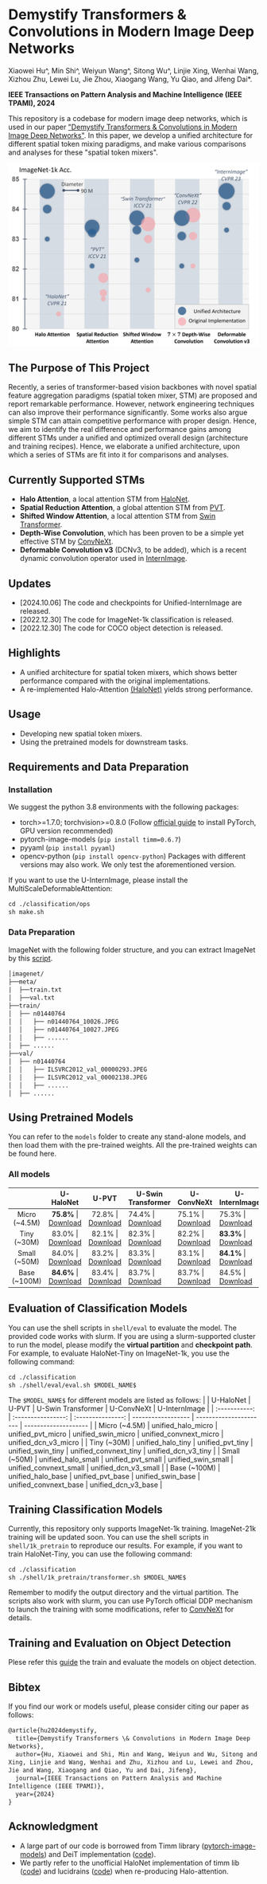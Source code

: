 # Demystify Transformers & Convolutions in Modern Image Deep Networks

Xiaowei Hu^, Min Shi^, Weiyun Wang^, Sitong Wu^, Linjie Xing, Wenhai Wang, Xizhou Zhu, Lewei Lu, Jie Zhou, Xiaogang Wang, Yu Qiao, and Jifeng Dai*.

**IEEE Transactions on Pattern Analysis and Machine Intelligence (IEEE TPAMI), 2024**

This repository is a codebase for modern image deep networks, which is used in our paper ["Demystify Transformers & Convolutions in Modern Image Deep Networks"](https://arxiv.org/abs/2211.05781). In this paper, we develop a unified architecture for different spatial token mixing paradigms, and make various comparisons and analyses for these "spatial token mixers". 

![Figure1](figures/stm-evaluation.png) 

## The Purpose of This Project
 Recently, a series of transformer-based vision backbones with novel spatial feature aggregation paradigms (spatial token mixer, STM) are proposed and report remarkable performance. However, network engineering techniques can also improve their performance significantly. Some works also argue simple STM can attain competitive performance with proper design. Hence, we aim to identify the real difference and performance gains among different STMs under a unified and optimized overall design (architecture and training recipes). Hence, we elaborate a unified architecture, upon which a series of STMs are fit into it for comparisons and analyses.

## Currently Supported STMs
+ **Halo Attention**, a local attention STM from [HaloNet](https://openaccess.thecvf.com/content/CVPR2021/html/Vaswani_Scaling_Local_Self-Attention_for_Parameter_Efficient_Visual_Backbones_CVPR_2021_paper.html).
+ **Spatial Reduction Attention**, a global attention STM from [PVT](https://github.com/whai362/PVT).
+ **Shifted Window Attention**, a local attention STM from [Swin Transformer](https://github.com/microsoft/Swin-Transformer).
+ **Depth-Wise Convolution**, which has been proven to be a simple yet effective STM by [ConvNeXt](https://github.com/facebookresearch/ConvNeXt).
+ **Deformable Convolution v3** (DCNv3, to be added), which is a recent dynamic convolution operator used in [InternImage](https://github.com/OpenGVLab/InternImage).


## Updates
+ [2024.10.06] The code and checkpoints for Unified-InternImage are released.
+ [2022.12.30] The code for ImageNet-1k classification is released.
+ [2022.12.30] The code for COCO object detection is released.

## Highlights
+ A unified architecture for spatial token mixers, which shows better performance compared with the original implementations.
+ A re-implemented Halo-Attention [(HaloNet)](https://openaccess.thecvf.com/content/CVPR2021/html/Vaswani_Scaling_Local_Self-Attention_for_Parameter_Efficient_Visual_Backbones_CVPR_2021_paper.html) yields strong performance.

## Usage
+ Developing new spatial token mixers.
+ Using the pretrained models for downstream tasks.

## Requirements and Data Preparation
### Installation
We suggest the python 3.8 environments with the following packages:
+ torch>=1.7.0; torchvision>=0.8.0 (Follow [official guide](https://pytorch.org/) to install PyTorch, GPU version recommended)
+ pytorch-image-models (`pip install timm=0.6.7`)
+ pyyaml (`pip install pyyaml`)
+ opencv-python (`pip install opencv-python`)
Packages with different versions may also work. We only test the aforementioned version.

If you want to use the U-InternImage, please install the MultiScaleDeformableAttention:

```shell
cd ./classification/ops
sh make.sh
```

### Data Preparation
ImageNet with the following folder structure, and you can extract ImageNet by this [script](https://gist.github.com/BIGBALLON/8a71d225eff18d88e469e6ea9b39cef4).

```
│imagenet/
├──meta/
|  ├──train.txt
│  ├──val.txt
├──train/
│  ├── n01440764
│  │   ├── n01440764_10026.JPEG
│  │   ├── n01440764_10027.JPEG
│  │   ├── ......
│  ├── ......
├──val/
│  ├── n01440764
│  │   ├── ILSVRC2012_val_00000293.JPEG
│  │   ├── ILSVRC2012_val_00002138.JPEG
│  │   ├── ......
│  ├── ......
```

## Using Pretrained Models
You can refer to the ``models`` folder to create any stand-alone models, and then load them with the pre-trained weights. All the pre-trained weights can be found here.

### All models
|               |                                                         U-HaloNet                                                         |                                                       U-PVT                                                       | U-Swin Transformer                                                                                                 | U-ConvNeXt                                                                                                             | U-InternImage                                                                                                                 |
| :-----------: | :-----------------------------------------------------------------------------------------------------------------------: | :---------------------------------------------------------------------------------------------------------------: | ------------------------------------------------------------------------------------------------------------------ | ---------------------------------------------------------------------------------------------------------------------- | ----------------------------------------------------------------------------------------------------------------------------- |
| Micro (~4.5M) | **75.8%** \| [Download](https://github.com/OpenGVLab/STM-Evaluation/releases/download/cls-ckpt/unified_halonet_micro.pth) | 72.8% \| [Download](https://github.com/OpenGVLab/STM-Evaluation/releases/download/cls-ckpt/unified_pvt_micro.pth) | 74.4% \| [Download](https://github.com/OpenGVLab/STM-Evaluation/releases/download/cls-ckpt/unified_swin_micro.pth) | 75.1% \| [Download](https://github.com/OpenGVLab/STM-Evaluation/releases/download/cls-ckpt/unified_convnext_micro.pth) | 75.3% \| [Download](https://github.com/OpenGVLab/STM-Evaluation/releases/download/cls-ckpt/unified_internimage_micro.pth)     |
|  Tiny (~30M)  |   83.0% \| [Download](https://github.com/OpenGVLab/STM-Evaluation/releases/download/cls-ckpt/unified_halonet_tiny.pth)    | 82.1% \| [Download](https://github.com/OpenGVLab/STM-Evaluation/releases/download/cls-ckpt/unified_pvt_tiny.pth)  | 82.3% \| [Download](https://github.com/OpenGVLab/STM-Evaluation/releases/download/cls-ckpt/unified_swin_tiny.pth)  | 82.2% \| [Download](https://github.com/OpenGVLab/STM-Evaluation/releases/download/cls-ckpt/unified_convnext_tiny.pth)  | **83.3%** \| [Download](https://github.com/OpenGVLab/STM-Evaluation/releases/download/cls-ckpt/unified_internimage_tiny.pth)  |
| Small (~50M)  |   84.0% \| [Download](https://github.com/OpenGVLab/STM-Evaluation/releases/download/cls-ckpt/unified_halonet_small.pth)   | 83.2% \| [Download](https://github.com/OpenGVLab/STM-Evaluation/releases/download/cls-ckpt/unified_pvt_small.pth) | 83.3% \| [Download](https://github.com/OpenGVLab/STM-Evaluation/releases/download/cls-ckpt/unified_swin_small.pth) | 83.1% \| [Download](https://github.com/OpenGVLab/STM-Evaluation/releases/download/cls-ckpt/unified_convnext_small.pth) | **84.1%** \| [Download](https://github.com/OpenGVLab/STM-Evaluation/releases/download/cls-ckpt/unified_internimage_small.pth) |
| Base (~100M)  | **84.6%** \| [Download](https://github.com/OpenGVLab/STM-Evaluation/releases/download/cls-ckpt/unified_halonet_base.pth)  | 83.4% \| [Download](https://github.com/OpenGVLab/STM-Evaluation/releases/download/cls-ckpt/unified_pvt_base.pth)  | 83.7% \| [Download](https://github.com/OpenGVLab/STM-Evaluation/releases/download/cls-ckpt/unified_swin_base.pth)  | 83.7% \| [Download](https://github.com/OpenGVLab/STM-Evaluation/releases/download/cls-ckpt/unified_convnext_base.pth)  | 84.5% \| [Download](https://github.com/OpenGVLab/STM-Evaluation/releases/download/cls-ckpt/unified_internimage_base.pth)      |

<!--
The detailed complexity and accuracy of each model are listed below. Note that the original accuracy denotes the reported accuracy of their official paper and implementation. We fit their spatial token mixers into our unified architecture.


### HaloNet
| Scale | #Params (M) | GMACs | Acc. (Our Implementation) | Acc. (Original) |   Checkpoint   |
| :---: | :---------: | :---: | :-----------------------: | :-------------: | :------------: |
| Micro |     4.4     | 0.71  |           74.4            |       --        | [Download](xx) |
| Tiny  |    31.5     | 4.91  |           82.3            |                 | [Download](xx) |
| Small |    52.9     | 9.18  |           83.3            |                 | [Download](xx) |
| Base  |    93.4     | 16.18 |           83.7            |                 | [Download](xx) |

### PVT
| Scale | #Params (M) | GMACs | Acc. (Our Implementation) | Acc. (Original) |   Checkpoint   |
| :---: | :---------: | :---: | :-----------------------: | :-------------: | :------------: |
| Micro |     4.4     | 0.71  |           74.4            |       --        | [Download](xx) |
| Tiny  |    31.5     | 4.91  |           82.3            |                 | [Download](xx) |
| Small |    52.9     | 9.18  |           83.3            |                 | [Download](xx) |
| Base  |    93.4     | 16.18 |           83.7            |                 | [Download](xx) |

### Swin Transformer
| Scale | #Params (M) | GMACs | Acc. (Our Implementation) | Acc. (Original) |   Checkpoint   |
| :---: | :---------: | :---: | :-----------------------: | :-------------: | :------------: |
| Micro |     4.4     | 0.71  |           74.4            |       --        | [Download](xx) |
| Tiny  |    31.5     | 4.91  |           82.3            |                 | [Download](xx) |
| Small |    52.9     | 9.18  |           83.3            |                 | [Download](xx) |
| Base  |    93.4     | 16.18 |           83.7            |                 | [Download](xx) |

### ConvNeXt
| Scale | #Params (M) | GMACs | Acc. (Our Implementation) | Acc. (Original) |   Checkpoint   |
| :---: | :---------: | :---: | :-----------------------: | :-------------: | :------------: |
| Micro |     4.4     | 0.71  |           74.4            |       --        | [Download](xx) |
| Tiny  |    31.5     | 4.91  |           82.3            |                 | [Download](xx) |
| Small |    52.9     | 9.18  |           83.3            |                 | [Download](xx) |
| Base  |    93.4     | 16.18 |           83.7            |                 | [Download](xx) |

### InternImage
| Scale | #Params (M) | GMACs | Acc. (Our Implementation) | Acc. (Original) |   Checkpoint   |
| :---: | :---------: | :---: | :-----------------------: | :-------------: | :------------: |
| Micro |     4.4     | 0.71  |           74.4            |       --        | [Download](xx) |
| Tiny  |    31.5     | 4.91  |           82.3            |                 | [Download](xx) |
| Small |    52.9     | 9.18  |           83.3            |                 | [Download](xx) |
| Base  |    93.4     | 16.18 |           83.7            |                 | [Download](xx) |
-->


## Evaluation of Classification Models
You can use the shell scripts in `shell/eval` to evaluate the model. The provided code works with slurm. If you are using a slurm-supported cluster to run the model, please modify the **virtual partition** and **checkpoint path**. For example, to evaluate HaloNet-Tiny on ImageNet-1k, you use the following command:
```
cd ./classification
sh ./shell/eval/eval.sh $MODEL_NAME$
```
The `$MODEL_NAME$` for different models are listed as follows:
|               |     U-HaloNet      |       U-PVT       | U-Swin Transformer | U-ConvNeXt             | U-InternImage        |
| :-----------: | :----------------: | :---------------: | ------------------ | ---------------------- | -------------------- |
| Micro (~4.5M) | unified_halo_micro | unified_pvt_micro | unified_swin_micro | unified_convnext_micro | unified_dcn_v3_micro |
|  Tiny (~30M)  | unified_halo_tiny  | unified_pvt_tiny  | unified_swin_tiny  | unified_convnext_tiny  | unified_dcn_v3_tiny  |
| Small (~50M)  | unified_halo_small | unified_pvt_small | unified_swin_small | unified_convnext_small | unified_dcn_v3_small |
| Base (~100M)  | unified_halo_base  | unified_pvt_base  | unified_swin_base  | unified_convnext_base  | unified_dcn_v3_base  |

## Training Classification Models
Currently, this repository only supports ImageNet-1k training. ImageNet-21k training will be updated soon. You can use the shell scripts in ```shell/1k_pretrain``` to reproduce our results. For example, if you want to train HaloNet-Tiny, you can use the following command:
```
cd ./classification
sh ./shell/1k_pretrain/transformer.sh $MODEL_NAME$
```
Remember to modify the output directory and the virtual partition. The scripts also work with slurm, you can use PyTorch official DDP mechanism to launch the training with some modifications, refer to [ConvNeXt](https://github.com/facebookresearch/ConvNeXt) for details.


## Training and Evaluation on Object Detection
Plese refer this [guide](detection/readme.md) the train and evaluate the models on object detection. 

## Bibtex
If you find our work or models useful, please consider citing our paper as follows:
```
@article{hu2024demystify,
  title={Demystify Transformers \& Convolutions in Modern Image Deep Networks},
  author={Hu, Xiaowei and Shi, Min and Wang, Weiyun and Wu, Sitong and Xing, Linjie and Wang, Wenhai and Zhu, Xizhou and Lu, Lewei and Zhou, Jie and Wang, Xiaogang and Qiao, Yu and Dai, Jifeng},
  journal={IEEE Transactions on Pattern Analysis and Machine Intelligence (IEEE TPAMI)},
  year={2024}
}
```

## Acknowledgment
+ A large part of our code is borrowed from Timm library ([pytorch-image-models](https://github.com/rwightman/pytorch-image-models)) and DeiT implementation ([code](https://github.com/facebookresearch/deit)).
+ We partly refer to the unofficial HaloNet implementation of timm lib ([code](https://github.com/rwightman/pytorch-image-models)) and lucidrains ([code](https://github.com/lucidrains/halonet-pytorch)) when re-producing Halo-attention.
